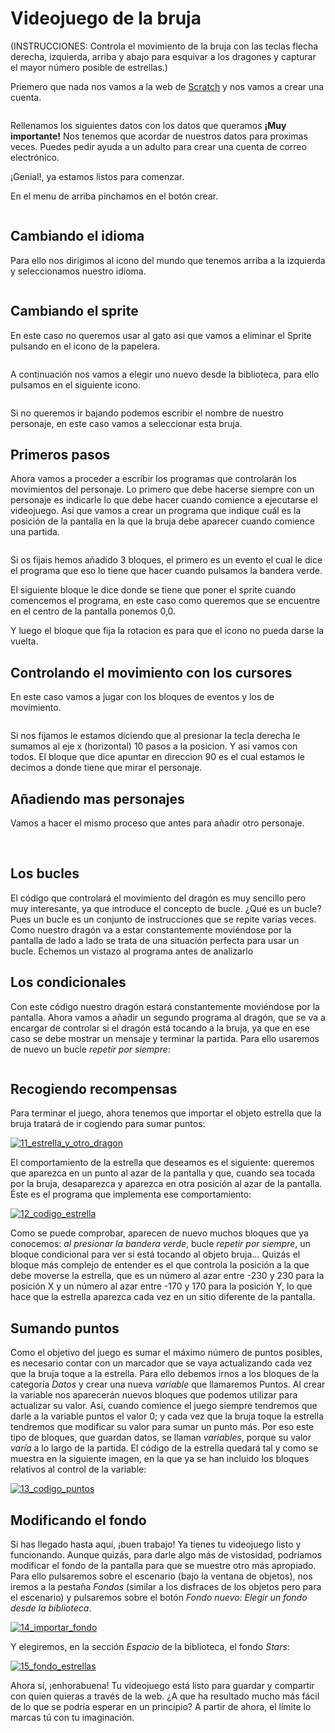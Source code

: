 # Videojuego de la bruja


(INSTRUCCIONES: Controla el movimiento de la bruja con las teclas flecha derecha, izquierda, arriba y abajo para esquivar a los dragones y capturar el mayor número posible de estrellas.)

Priemero que nada nos vamos a la web de [Scratch](https://www.scratch.mit.edu) y nos vamos a crear una cuenta.

<img :src="$withBase('/img/Pasted image 20211219140018 1.png')">


Rellenamos los siguientes datos con los datos que queramos **¡Muy importante!** Nos tenemos que acordar de nuestros datos para proximas veces. Puedes pedir ayuda a un adulto para crear una cuenta de correo electrónico.

¡Genial!, ya estamos listos para comenzar. 


En el menu de arriba pinchamos en el botón crear.

<img :src="$withBase('/img/Pasted image 20211219140549 1.png')">

## Cambiando el idioma
Para ello nos dirigimos al icono del mundo que tenemos arriba a la izquierda y seleccionamos nuestro idioma.

<img :src="$withBase('/img/Pasted image 20211219141444 1.png')">


## Cambiando el sprite
En este caso no queremos usar al gato asi que vamos a eliminar el Sprite pulsando en el icono de la papelera.

<img :src="$withBase('/img/Pasted image 20211219140816 1.png')">

A continuación nos vamos a elegir uno nuevo desde la biblioteca, para ello pulsamos en el siguiente icono.

<img :src="$withBase('/img/Pasted image 20211219141024 1.png')">

Si no queremos ir bajando podemos escribir el nombre de nuestro personaje, en este caso vamos a seleccionar esta bruja.

## Primeros pasos

Ahora vamos a proceder a escribir los programas que controlarán los movimientos del personaje. Lo primero que debe hacerse siempre con un personaje es indicarle lo que debe hacer cuando comience a ejecutarse el videojuego. Así que vamos a crear un programa que indique cuál es la posición de la pantalla en la que la bruja debe aparecer cuando comience una partida.

<img :src="$withBase('/img/Pasted image 20211219141544 1.png')">

Si os fijais hemos añadido 3 bloques, el primero es un evento el cual le dice el programa que eso lo tiene que hacer cuando pulsamos la bandera verde.

El siguiente bloque le dice donde se tiene que poner el sprite cuando comencemos el programa, en este caso como queremos que se encuentre en el centro de la pantalla ponemos 0,0.

Y luego el bloque que fija la rotacion es para que el icono no pueda darse la vuelta.

## Controlando el movimiento con los cursores

En este caso vamos a jugar con los bloques de eventos y los de movimiento.

<img :src="$withBase('/img/Pasted image 20211219142433 1.png')">

Si nos fijamos le estamos diciendo que al presionar la tecla derecha le sumamos al eje x (horizontal) 10 pasos a la posicion. Y asi vamos con todos. El bloque que dice apuntar en direccion 90 es el cual estamos le decimos a donde tiene que mirar el personaje.


## Añadiendo mas personajes

Vamos a hacer el mismo proceso que antes para añadir otro personaje.

<img :src="$withBase('/img/Pasted image 20211219142721 1.png')">
<img :src="$withBase('/img/Pasted image 20211219142734 1.png')">

## Los bucles

El código que controlará el movimiento del dragón es muy sencillo pero muy interesante, ya que introduce el concepto de bucle. ¿Qué es un bucle? Pues un bucle es un conjunto de instrucciones que se repite varias veces. Como nuestro dragón va a estar constantemente moviéndose por la pantalla de lado a lado se trata de una situación perfecta para usar un bucle. Echemos un vistazo al programa antes de analizarlo

## Los condicionales

Con este código nuestro dragón estará constantemente moviéndose por la pantalla. Ahora vamos a añadir un segundo programa al dragón, que se va a encargar de controlar si el dragón está tocando a la bruja, ya que en ese caso se debe mostrar un mensaje y terminar la partida. Para ello usaremos de nuevo un bucle _repetir por siempre_:

<img :src="$withBase('/img/Zerferplay/Desarrollo de videojuegos/Pasted image 20211221165713.png')">


## Recogiendo recompensas

Para terminar el juego, ahora tenemos que importar el objeto estrella que la bruja tratará de ir cogiendo para sumar puntos:

[![11_estrella_y_otro_dragon](https://programamos.es/web/wp-content/uploads/11_estrella_y_otro_dragon-250x256.png)](https://programamos.es/web/wp-content/uploads/11_estrella_y_otro_dragon.png)

El comportamiento de la estrella que deseamos es el siguiente: queremos que aparezca en un punto al azar de la pantalla y que, cuando sea tocada por la bruja, desaparezca y aparezca en otra posición al azar de la pantalla. Éste es el programa que implementa ese comportamiento:

[![12_codigo_estrella](https://programamos.es/web/wp-content/uploads/12_codigo_estrella-250x129.png)](https://programamos.es/web/wp-content/uploads/12_codigo_estrella.png)

Como se puede comprobar, aparecen de nuevo muchos bloques que ya conocemos: _al presionar la bandera verde_, bucle _repetir por siempre_, un bloque condicional para ver si está tocando al objeto bruja… Quizás el bloque más complejo de entender es el que controla la posición a la que debe moverse la estrella, que es un número al azar entre -230 y 230 para la posición X y un número al azar entre -170 y 170 para la posición Y, lo que hace que la estrella aparezca cada vez en un sitio diferente de la pantalla.

## Sumando puntos

Como el objetivo del juego es sumar el máximo número de puntos posibles, es necesario contar con un marcador que se vaya actualizando cada vez que la bruja toque a la estrella. Para ello debemos irnos a los bloques de la categoría _Datos_ y crear una nueva _variable_ que llamaremos Puntos. Al crear la variable nos aparecerán nuevos bloques que podemos utilizar para actualizar su valor. Así, cuando comience el juego siempre tendremos que darle a la variable puntos el valor 0; y cada vez que la bruja toque la estrella tendremos que modificar su valor para sumar un punto más. Por eso este tipo de bloques, que guardan datos, se llaman _variables_, porque su valor _varía_ a lo largo de la partida. El código de la estrella quedará tal y como se muestra en la siguiente imagen, en la que ya se han incluido los bloques relativos al control de la variable:

[![13_codigo_puntos](https://programamos.es/web/wp-content/uploads/13_codigo_puntos-250x100.png)](https://programamos.es/web/wp-content/uploads/13_codigo_puntos.png)

## Modificando el fondo

Si has llegado hasta aquí, ¡buen trabajo! Ya tienes tu videojuego listo y funcionando. Aunque quizás, para darle algo más de vistosidad, podríamos modificar el fondo de la pantalla para que se muestre otro más apropiado. Para ello pulsaremos sobre el escenario (bajo la ventana de objetos), nos iremos a la pestaña _Fondos_ (similar a los disfraces de los objetos pero para el escenario) y pulsaremos sobre el botón _Fondo nuevo: Elegir un fondo desde la biblioteca_.

[![14_importar_fondo](https://programamos.es/web/wp-content/uploads/14_importar_fondo.png)](https://programamos.es/web/wp-content/uploads/14_importar_fondo.png)

Y elegiremos, en la sección _Espacio_ de la biblioteca, el fondo _Stars_:

[![15_fondo_estrellas](https://programamos.es/web/wp-content/uploads/15_fondo_estrellas1-250x228.png)](https://programamos.es/web/wp-content/uploads/15_fondo_estrellas1.png)

Ahora sí, ¡enhorabuena! Tu videojuego está listo para guardar y compartir con quien quieras a través de la web. ¿A que ha resultado mucho más fácil de lo que se podría esperar en un principio? A partir de ahora, el límite lo marcas tú con tu imaginación.